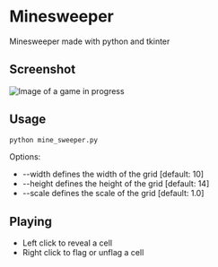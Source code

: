 # Minesweeper

Minesweeper made with python and tkinter

## Screenshot

![Image of a game in progress](https://i.imgur.com/QjMjmwv.png)

## Usage

```bash
python mine_sweeper.py
```

Options:
- --width   defines the width of the grid [default: 10]
- --height  defines the height of the grid [default: 14]
- --scale   defines the scale of the grid [default: 1.0]

## Playing

- Left click to reveal a cell
- Right click to flag or unflag a cell


